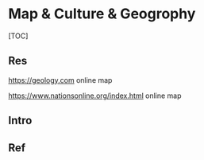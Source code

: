 # Map & Culture & Geogrophy

[TOC]



## Res
https://geology.com
online map

https://www.nationsonline.org/index.html
online map 



## Intro


## Ref

